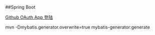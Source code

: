 ##Spring Boot


[Github OAuth App 登陆](https://developer.github.com/apps/building-oauth-apps/)


mvn -Dmybatis.generator.overwrite=true mybatis-generator:generate